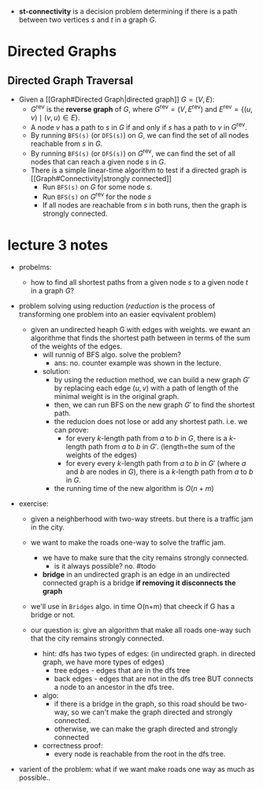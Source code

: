 
- **st-connectivity** is a decision problem determining if there is a path between two vertices $s$ and $t$ in a graph $G$.








# Directed Graphs 

## Directed Graph Traversal

- Given a [[Graph#Directed Graph|directed graph]] $G=(V,E)$:
	- $G^\text{rev}$ is the **reverse graph** of $G$, where $G^\text{rev} = (V, E^\text{rev})$ and $E^\text{rev} = \{(u, v) \mid (v, u) \in E\}$.
	- A node $v$ has a path to $s$ in $G$ if and only if $s$ has a path to $v$ in $G^\text{rev}$.
	- By running `BFS(s)` (or `DFS(s)`) on $G$, we can find the set of all nodes reachable from $s$ in $G$.
	- By running `BFS(s)` (or `DFS(s)`) on $G^\text{rev}$, we can find the set of all nodes that can reach a given node $s$ in $G$.
	- There is a simple linear-time algorithm to test if a directed graph is [[Graph#Connectivity|strongly connected]] 
		- Run `BFS(s)` on $G$ for some node $s$.
		- Run `BFS(s)` on $G^\text{rev}$ for the node $s$
		- If all nodes are reachable from $s$ in both runs, then the graph is strongly connected.


# lecture 3 notes

- probelms:
	- how to find all shortest paths from a given node $s$ to a given node $t$ in a graph $G$?
- problem solving using reduction (_reduction_ is the process of transforming one problem into an easier eqvivalent problem)
	- given an undirected heaph G with edges with weights. we ewant an algorithme that finds the shortest path between in terms of the sum of the weights of the edges. 
		-  will runnig of BFS algo. solve the problem?
			- ans: no. counter example was shown in the lecture.
		- solution: 
			- by using the reduction method, we can build a new graph $G'$ by replacing each edge $(u,v)$ with a path of length of the minimal weight is in the original graph. 
			- then, we can run BFS on the new graph $G'$ to find the shortest path.
			- the reducion does not lose or add any shortest path. i.e. we can prove: 
				- for every $k$-length path from $a$ to $b$ in $G$, there is a $k$-length path from $a$ to $b$ in $G'$. (length=the sum of the weights of the edges)
				- for every every $k$-length path from $a$ to $b$ in $G'$ (where $a$ and $b$ are nodes in $G$), there is a $k$-length path from $a$ to $b$ in $G$.
			- the running time of the new algorithm is $O(n+m)$



- exercise:
	- given a neighberhood with two-way streets. but there is a traffic jam in the city. 
	- we want to make the roads one-way to solve the traffic jam.
		- we have to make sure that the city remains strongly connected.
			- is it always possible? no. #todo 
		- **bridge** in an undirected graph is an edge in an undirected connected graph is a bridge **if removing it disconnects the graph** 
	- we'll use in `Bridges` algo. in time O(n+m) that cheeck if G has a bridge or not. 
	- our question is: give an algorithm that make all roads one-way such that the city remains strongly connected.
	

	
		- hint: dfs has two types of edges: (in undirected graph. in directed graph, we have more types of edges)
			- tree edges - edges that are in the dfs tree
			- back edges - edges that are not in the dfs tree BUT connects a node to an ancestor in the dfs tree. 
		- algo:
			- if there is a bridge in the graph, so this road should be two-way, so we can't make the graph directed and strongly connected. 
			- otherwise, we can make the graph directed and strongly connected
		- correctness proof: 
			- every node is reachable from the root in the dfs tree. 
- varient of the problem: what if we want make roads one way as much as possible..

